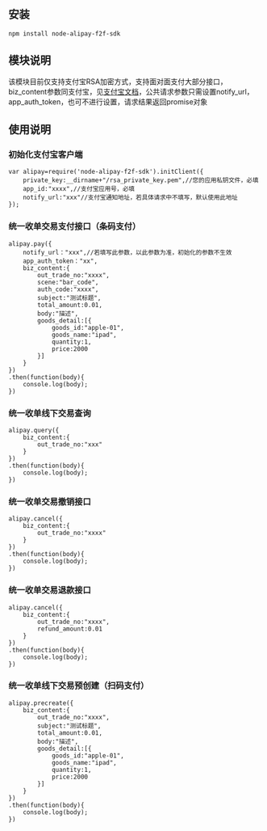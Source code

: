 ## 安装

	npm install node-alipay-f2f-sdk

## 模块说明

该模块目前仅支持支付宝RSA加密方式，支持面对面支付大部分接口，biz_content参数同支付宝，见[支付宝文档](https://doc.open.alipay.com/docs/doc.htm?spm=a219a.7629140.0.0.XVhLo4&treeId=193&articleId=105203&docType=1)，公共请求参数只需设置notify_url，app_auth_token，也可不进行设置，请求结果返回promise对象

## 使用说明

### 初始化支付宝客户端

	var alipay=require('node-alipay-f2f-sdk').initClient({
		private_key:__dirname+"/rsa_private_key.pem",//您的应用私钥文件，必填
		app_id:"xxxx",//支付宝应用号，必填
		notify_url:"xxx"//支付宝通知地址，若具体请求中不填写，默认使用此地址
	});

### 统一收单交易支付接口（条码支付）
	
	alipay.pay({
		notify_url："xxx",//若填写此参数，以此参数为准，初始化的参数不生效
		app_auth_token："xx",
		biz_content:{
			out_trade_no:"xxxx",
			scene:"bar_code",
			auth_code:"xxxx",
			subject:"测试标题",
			total_amount:0.01,
			body:"描述",
			goods_detail:[{
				goods_id:"apple-01",
				goods_name:"ipad",
				quantity:1,
				price:2000
			}]
		}
	})
	.then(function(body){
		console.log(body);
	})

### 统一收单线下交易查询

	alipay.query({
		biz_content:{
			out_trade_no:"xxx"
		}
	})
	.then(function(body){
		console.log(body);
	})

### 统一收单交易撤销接口

	alipay.cancel({
		biz_content:{
			out_trade_no:"xxxx"
		}
	})
	.then(function(body){
		console.log(body);
	})

### 统一收单交易退款接口

	alipay.cancel({
		biz_content:{
			out_trade_no:"xxxx",
			refund_amount:0.01
		}
	})
	.then(function(body){
		console.log(body);
	})

### 统一收单线下交易预创建（扫码支付）

	alipay.precreate({
		biz_content:{
			out_trade_no:"xxxx",
			subject:"测试标题",
			total_amount:0.01,
			body:"描述",
			goods_detail:[{
				goods_id:"apple-01",
				goods_name:"ipad",
				quantity:1,
				price:2000
			}]
		}
	})
	.then(function(body){
		console.log(body);
	})